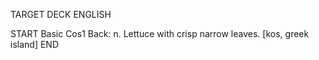 TARGET DECK
ENGLISH

START
Basic
Cos1
Back: n. Lettuce with crisp narrow leaves. [kos, greek island]
END
